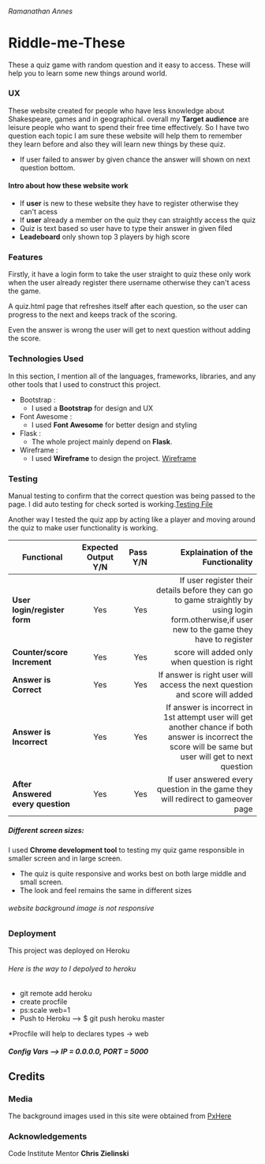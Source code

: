 ###### Ramanathan Annes
# Riddle-me-These 
These a quiz game with random question and it easy to access. These will help you to learn some new things around world.
### UX
  These website created for people who have less knowledge about Shakespeare, games and in geographical. overall my **Target audience** are leisure people 
  who want to spend their free time effectively. So I have two question each topic I am sure these website will help them to remember they learn 
  before and also they will learn new things by these quiz. 
  
  * If user failed to answer by given chance the answer will shown on next question bottom.   

#### Intro about how these website work 
    
-  If **user** is new to these website they have to register otherwise they can't acess
-  If **user** already a member on the quiz they can straightly access the quiz 
-  Quiz is text based so user have to type their answer in given filed  
-  **Leadeboard** only shown top 3 players by high score 


### Features 
  Firstly, it have a login form to take the user straight to quiz these  only work when the user already  register 
  there username otherwise they can't acess the game.
  
  A quiz.html page that refreshes itself after each question, so the user can progress to the next and keeps track of the scoring.
  
  Even the answer is wrong the user will get to next question without adding the score.
  
### Technologies Used
  In this section, I  mention all of the languages, frameworks, libraries, and any other tools that I used to construct this project.
  - Bootstrap : 
       * I used a **Bootstrap** for design and UX
  - Font Awesome :
      * I used **Font Awesome** for better design and styling
  - Flask : 
     * The whole project mainly depend on **Flask**.
  - Wireframe : 
     * I used **Wireframe** to design the project. [Wireframe](https://www.lucidchart.com/invitations/accept/2e536758-5bda-4471-9015-599ee0e4f49b)

### Testing
   Manual testing to confirm that the correct question was being passed to the page.
   I did auto testing for check sorted is working.[Testing File](https://github.com/Ramanathan03/riddle/blob/master/test_app.py)
 
   
Another way I tested the quiz app by acting like a player and moving around the quiz to make user functionality is working.

| Functional      | Expected Output Y/N          | Pass Y/N| Explaination of the Functionality 
| ------------- |:-------------:| -----:|---:|
| **User login/register form**  |Yes|Yes|If user register their details before they can go to game straightly by using login form.otherwise,if user new to the game they have to register|
|**Counter/score Increment**|Yes|Yes|score will added only when question is right  |
|**Answer is Correct**|Yes|Yes|If answer is right user will access the next question and score will added|
|**Answer is Incorrect**|Yes|Yes|If answer is incorrect in 1st attempt user will get another chance if both answer is incorrect the score will be same but user will get to next question|
|**After Answered every question**|Yes|Yes|If user answered every question in the game they will redirect to gameover page |

##### Different screen sizes:
   I used  **Chrome development tool** to testing my quiz game responsible  in smaller screen and in large screen.
   
   - The quiz is quite responsive and works best on both large middle and small screen.
   - The look and feel remains the same in different sizes

###### website background image is not responsive  

### Deployment
This project was deployed on Heroku 
###### Here is the way to I depolyed to heroku 
 - git remote add heroku 
 - create procfile 
 - ps:scale web=1
 - Push to Heroku --> $ git push heroku master
 
*Procfile will help to declares types -> web

##### Config Vars --> IP = 0.0.0.0, PORT = 5000
## Credits
### Media 
The background images used in this site were obtained from [PxHere](https://pxhere.com/)
### Acknowledgements
Code Institute Mentor **Chris Zielinski** 
